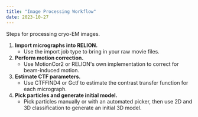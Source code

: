 ```yaml
---
title: "Image Processing Workflow"
date: 2023-10-27
---
```


Steps for processing cryo-EM images.

1.  **Import micrographs into RELION.**
    - Use the import job type to bring in your raw movie files.
2.  **Perform motion correction.**
    - Use MotionCor2 or RELION's own implementation to correct for beam-induced motion.
3.  **Estimate CTF parameters.**
    - Use CTFFIND4 or Gctf to estimate the contrast transfer function for each micrograph.
4.  **Pick particles and generate initial model.**
    - Pick particles manually or with an automated picker, then use 2D and 3D classification to generate an initial 3D model.